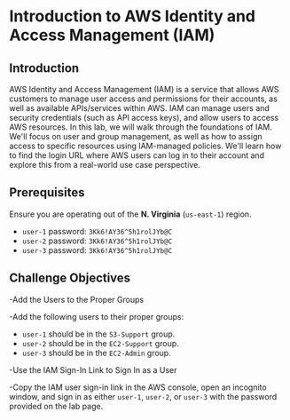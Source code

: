 ﻿
# Introduction to AWS Identity and Access Management (IAM)
## Introduction

AWS Identity and Access Management (IAM) is a service that allows AWS customers to manage user access and permissions for their accounts, as well as available APIs/services within AWS. IAM can manage users and security credentials (such as API access keys), and allow users to access AWS resources. In this lab, we will walk through the foundations of IAM. We'll focus on user and group management, as well as how to assign access to specific resources using IAM-managed policies. We'll learn how to find the login URL where AWS users can log in to their account and explore this from a real-world use case perspective.

## Prerequisites

Ensure you are operating out of the  **N. Virginia**  (`us-east-1`) region.

-   `user-1`  password:  `3Kk6!AY36^5h1rolJYb@C`
-   `user-2`  password:  `3Kk6!AY36^5h1rolJYb@C`
-   `user-3`  password:  `3Kk6!AY36^5h1rolJYb@C`

## Challenge Objectives

-Add the Users to the Proper Groups

-Add the following users to their proper groups:

-   `user-1`  should be in the  `S3-Support`  group.
-   `user-2`  should be in the  `EC2-Support`  group.
-   `user-3`  should be in the  `EC2-Admin`  group.

-Use the IAM Sign-In Link to Sign In as a User

-Copy the IAM user sign-in link in the AWS console, open an incognito window, and sign in as either  `user-1`,  `user-2`, or  `user-3`  with the password provided on the lab page.
